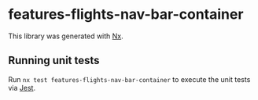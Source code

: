 # features-flights-nav-bar-container

This library was generated with [Nx](https://nx.dev).

## Running unit tests

Run `nx test features-flights-nav-bar-container` to execute the unit tests via [Jest](https://jestjs.io).
